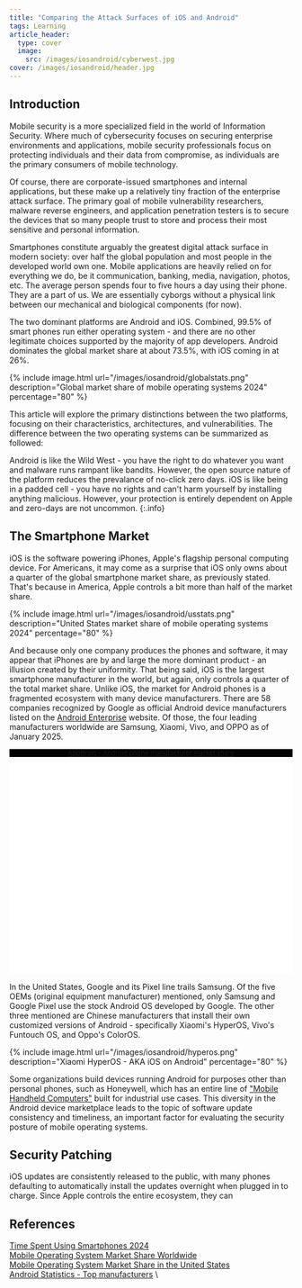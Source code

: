 ```yaml
---
title: "Comparing the Attack Surfaces of iOS and Android"
tags: Learning
article_header:
  type: cover
  image:
    src: /images/iosandroid/cyberwest.jpg
cover: /images/iosandroid/header.jpg
---
```


## Introduction

Mobile security is a more specialized field in the world of Information Security. Where much of cybersecurity focuses on securing enterprise environments and applications, mobile security professionals focus on protecting individuals and their data from compromise, as individuals are the primary consumers of mobile technology. 

Of course, there are corporate-issued smartphones and internal applications, but these make up a relatively tiny fraction of the enterprise attack surface. The primary goal of mobile vulnerability researchers, malware reverse engineers, and application penetration testers is to secure the devices that so many people trust to store and process their most sensitive and personal information. 

Smartphones constitute arguably the greatest digital attack surface in modern society: over half the global population and most people in the developed world own one. Mobile applications are heavily relied on for everything we do, be it communication, banking, media, navigation, photos, etc. The average person spends four to five hours a day using their phone. They are a part of us. We are essentially cyborgs without a physical link between our mechanical and biological components (for now).

The two dominant platforms are Android and iOS. Combined, 99.5% of smart phones run either operating system - and there are no other legitimate choices supported by the majority of app developers. Android dominates the global market share at about 73.5%, with iOS coming in at 26%. 

{% include image.html url="/images/iosandroid/globalstats.png" description="Global market share of mobile operating systems 2024" percentage="80" %}

This article will explore the primary distinctions between the two platforms, focusing on their characteristics, architectures, and vulnerabilities. The difference between the two operating systems can be summarized as followed:

Android is like the Wild West - you have the right to do whatever you want and malware runs rampant like bandits. However, the open source nature of the platform reduces the prevalance of no-click zero days. iOS is like being in a padded cell - you have no rights and can't harm yourself by installing anything malicious. However, your protection is entirely dependent on Apple and zero-days are not uncommon.
{:.info}

## The Smartphone Market
iOS is the software powering iPhones, Apple's flagship personal computing device. For Americans, it may come as a surprise that iOS only owns about a quarter of the global smartphone market share, as previously stated. That's because in America, Apple controls a bit more than half of the market share. 

{% include image.html url="/images/iosandroid/usstats.png" description="United States market share of mobile operating systems 2024" percentage="80" %}

And because only one company produces the phones and software, it may appear that iPhones are by and large the more dominant product - an illusion created by their uniformity. That being said, iOS is the largest smartphone manufacturer in the world, but again, only controls a quarter of the total market share. Unlike iOS, the market for Android phones is a fragmented ecosystem with many device manufacturers. There are 58 companies recognized by Google as official Android device manufacturers listed on the [Android Enterprise](https://androidenterprisepartners.withgoogle.com/device-manufacturers/) website. Of those, the four leading manufacturers worldwide are Samsung, Xiaomi, Vivo, and OPPO as of January 2025. 

<div style="display:flex;flex-direction:column;align-items:center;">
<div class="appbrain-chart" style="width:100%;height:400px;background-color:white;">
  <div style="font-size: smaller; background-color:black;text-align:center;">
  <a href="https://www.appbrain.com/stats/top-manufacturers">AppBrain - Android phone manufacturer market share</a>
  </div>
</div>
</div>
<script type="module" src="https://www.appbrain.com/widgets/stats.js"></script>

In the United States, Google and its Pixel line trails Samsung. Of the five OEMs (original equipment manufacturer) mentioned, only Samsung and Google Pixel use the stock Android OS developed by Google. The other three mentioned are Chinese manufacturers that install their own customized versions of Android - specifically Xiaomi's HyperOS, Vivo's Funtouch OS, and Oppo's ColorOS.

{% include image.html url="/images/iosandroid/hyperos.png" description="Xiaomi HyperOS - AKA iOS on Android" percentage="80" %}

Some organizations build devices running Android for purposes other than personal phones, such as Honeywell, which has an entire line of ["Mobile Handheld Computers"](https://automation.honeywell.com/us/en/products/productivity-solutions/mobile-computers/handheld-computers) built for industrial use cases. This diversity in the Android device marketplace leads to the topic of software update consistency and timeliness, an important factor for evaluating the security posture of mobile operating systems.

## Security Patching

iOS updates are consistently released to the public, with many phones defaulting to automatically install the updates overnight when plugged in to charge. Since Apple controls the entire ecosystem, they can 

## References
[Time Spent Using Smartphones 2024](https://explodingtopics.com/blog/smartphone-usage-stats) \
[Mobile Operating System Market Share Worldwide](https://gs.statcounter.com/os-market-share/mobile/worldwide) \
[Mobile Operating System Market Share in the United States](https://gs.statcounter.com/os-market-share/mobile/united-states-of-america) \
[Android Statistics - Top manufacturers](https://www.appbrain.com/stats/top-manufacturers) \
